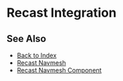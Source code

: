 # Recast Integration

<!-- PAGE IS TODO -->

## See Also

* [Back to Index](../index.md)
* [Recast Navmesh](recast-navmesh.md)
* [Recast Navmesh Component](recast-navmesh-component.md)
